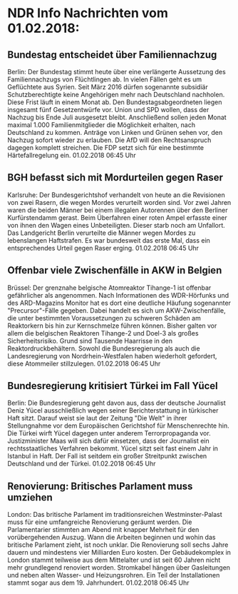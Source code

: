 # NDR Info Nachrichten vom 01.02.2018:


## Bundestag entscheidet über Familiennachzug
Berlin: Der Bundestag stimmt heute über eine verlängerte Aussetzung des Familiennachzugs von Flüchtlingen ab. In vielen Fällen geht es um Geflüchtete aus Syrien. Seit März 2016 dürfen sogenannte subsidiär Schutzberechtigte keine Angehörigen mehr nach Deutschland nachholen. Diese Frist läuft in einem Monat ab. Den Bundestagsabgeordneten liegen insgesamt fünf Gesetzentwürfe vor. Union und SPD wollen, dass der Nachzug bis Ende Juli ausgesetzt bleibt. Anschließend sollen jeden Monat maximal 1.000 Familienmitglieder die Möglichkeit erhalten, nach Deutschland zu kommen. Anträge von Linken und Grünen sehen vor, den Nachzug sofort wieder zu erlauben. Die AfD will den Rechtsanspruch dagegen komplett streichen. Die FDP setzt sich für eine bestimmte Härtefallregelung ein. 01.02.2018 06:45 Uhr 

## BGH befasst sich mit Mordurteilen gegen Raser
Karlsruhe: Der Bundesgerichtshof verhandelt von heute an die Revisionen von zwei Rasern, die wegen Mordes verurteilt worden sind. Vor zwei Jahren waren die beiden Männer bei einem illegalen Autorennen über den Berliner Kurfürstendamm gerast. Beim Überfahren einer roten Ampel erfasste einer von ihnen den Wagen eines Unbeteiligten. Dieser starb noch am Unfallort. Das Landgericht Berlin verurteilte die Männer wegen Mordes zu lebenslangen Haftstrafen. Es war bundesweit das erste Mal, dass ein entsprechendes Urteil gegen Raser erging. 01.02.2018 06:45 Uhr 

## Offenbar viele Zwischenfälle in AKW in Belgien
Brüssel: Der grenznahe belgische Atomreaktor Tihange-1 ist offenbar gefährlicher als angenommen. Nach Informationen des WDR-Hörfunks und des ARD-Magazins Monitor hat es dort eine deutliche Häufung sogenannter "Precursor"-Fälle gegeben. Dabei handelt es sich um AKW-Zwischenfälle, die unter bestimmten Voraussetzungen zu schweren Schäden am Reaktorkern bis hin zur Kernschmelze führen können. Bisher galten vor allem die belgischen Reaktoren Tihange-2 und Doel-3 als großes Sicherheitsrisiko. Grund sind Tausende Haarrisse in den Reaktordruckbehältern. Sowohl die Bundesregierung als auch die Landesregierung von Nordrhein-Westfalen haben wiederholt gefordert, diese Atommeiler stillzulegen. 01.02.2018 06:45 Uhr 

## Bundesregierung kritisiert Türkei im Fall Yücel
Berlin: Die Bundesregierung geht davon aus, dass der deutsche Journalist Deniz Yücel ausschließlich wegen seiner Berichterstattung in türkischer Haft sitzt. Darauf weist sie laut der Zeitung "Die Welt" in ihrer Stellungnahme vor dem Europäischen Gerichtshof für Menschenrechte hin. Die Türkei wirft Yücel dagegen unter anderem Terrorpropaganda vor. Justizminister Maas will sich dafür einsetzen, dass der Journalist ein rechtsstaatliches Verfahren bekommt. Yücel sitzt seit fast einem Jahr in Istanbul in Haft. Der Fall ist seitdem ein großer Streitpunkt zwischen Deutschland und der Türkei. 01.02.2018 06:45 Uhr 

## Renovierung: Britisches Parlament muss umziehen
London:	Das britische Parlament im traditionsreichen Westminster-Palast muss für eine umfangreiche Renovierung geräumt werden. Die Parlamentarier stimmten am Abend mit knapper Mehrheit für den vorübergehenden Auszug. Wann die Arbeiten beginnen und wohin das britische Parlament zieht, ist noch unklar. Die Renovierung soll sechs Jahre dauern und mindestens vier Milliarden Euro kosten. Der Gebäudekomplex in London stammt teilweise aus dem Mittelalter und ist seit 60 Jahren nicht mehr grundlegend renoviert worden. Stromkabel hängen über Gasleitungen und neben alten Wasser- und Heizungsrohren. Ein Teil der Installationen stammt sogar aus dem 19. Jahrhundert. 01.02.2018 06:45 Uhr 
